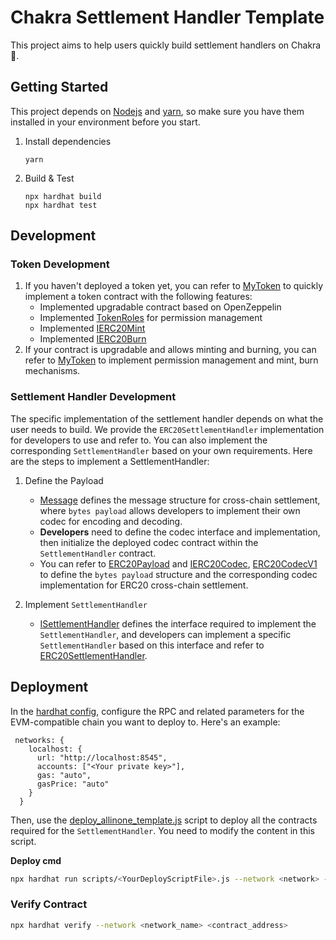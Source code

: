# Chakra Settlement Handler Template

This project aims to help users quickly build settlement handlers on Chakra 🚀.

## Getting Started
This project depends on [Nodejs](https://nodejs.org/en) and [yarn](https://yarnpkg.com/), so make sure you have them installed in your environment before you start.

1. Install dependencies
    ```shell
    yarn
    ```
2. Build & Test
    ```shell
    npx hardhat build
    npx hardhat test
    ```

## Development

### Token Development

1. If you haven't deployed a token yet, you can refer to [MyToken](contracts/MyToken.sol) to quickly implement a token contract with the following features:
    - Implemented upgradable contract based on OpenZeppelin
    - Implemented [TokenRoles](contracts/TokenRoles.sol) for permission management
    - Implemented [IERC20Mint](contracts/interfaces/IERC20Mint.sol)
    - Implemented [IERC20Burn](contracts/interfaces/IERC20Burn.sol)
2. If your contract is upgradable and allows minting and burning, you can refer to [MyToken](contracts/MyToken.sol) to implement permission management and mint, burn mechanisms.

### Settlement Handler Development

The specific implementation of the settlement handler depends on what the user needs to build. We provide the `ERC20SettlementHandler` implementation for developers to use and refer to. You can also implement the corresponding `SettlementHandler` based on your own requirements. Here are the steps to implement a SettlementHandler:

1. Define the Payload
    
    - [Message](contracts/libraries/Message.sol) defines the message structure for cross-chain settlement, where `bytes payload` allows developers to implement their own codec for encoding and decoding.
    - **Developers** need to define the codec interface and implementation, then initialize the deployed codec contract within the `SettlementHandler` contract.
    - You can refer to [ERC20Payload](contracts/libraries/ERC20Payload.sol) and [IERC20Codec](contracts/interfaces/IERC20CodecV1.sol), [ERC20CodecV1](contracts/ERC20CodecV1.sol) to define the `bytes payload` structure and the corresponding codec implementation for ERC20 cross-chain settlement.

2. Implement `SettlementHandler`
    - [ISettlementHandler](contracts/interfaces/ISettlementHandler.sol) defines the interface required to implement the `SettlementHandler`, and developers can implement a specific `SettlementHandler` based on this interface and refer to [ERC20SettlementHandler](contracts/ERC20SettlementHandler.sol).

## Deployment
In the [hardhat config](hardhat.config.ts), configure the RPC and related parameters for the EVM-compatible chain you want to deploy to. Here's an example:

```
 networks: {
    localhost: {
      url: "http://localhost:8545",
      accounts: ["<Your private key>"],
      gas: "auto",
      gasPrice: "auto"
    }
  }
```

Then, use the [deploy_allinone_template.js](scripts/deploy_allinone_template.js) script to deploy all the contracts required for the `SettlementHandler`. You need to modify the content in this script.

**Deploy cmd**
```bash
npx hardhat run scripts/<YourDeployScriptFile>.js --network <network> --config <hardhat_config_ts_file>
```

### Verify Contract

```bash
npx hardhat verify --network <network_name> <contract_address>
```
